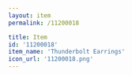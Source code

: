 ```yaml
---
layout: item
permalink: /11200018

title: Item
id: '11200018'
item_name: 'Thunderbolt Earrings'
icon_url: '11200018.png'
---
```

